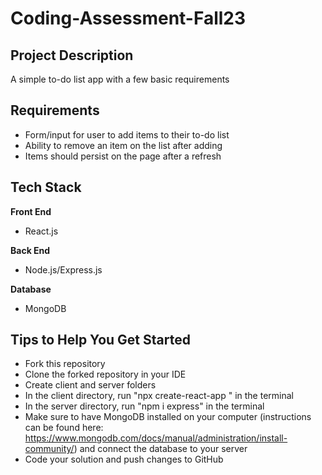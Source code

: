 # Coding-Assessment-Fall23

## Project Description ##
A simple to-do list app with a few basic requirements

## Requirements ##
- Form/input for user to add items to their to-do list
- Ability to remove an item on the list after adding
- Items should persist on the page after a refresh

## Tech Stack ##
**Front End**
* React.js

**Back End**
* Node.js/Express.js

**Database**
* MongoDB

## Tips to Help You Get Started ##
- Fork this repository
- Clone the forked repository in your IDE
- Create client and server folders
- In the client directory, run "npx create-react-app <app-name>" in the terminal
- In the server directory, run "npm i express" in the terminal
- Make sure to have MongoDB installed on your computer (instructions can be found here: https://www.mongodb.com/docs/manual/administration/install-community/) and connect the database to your server
- Code your solution and push changes to GitHub
